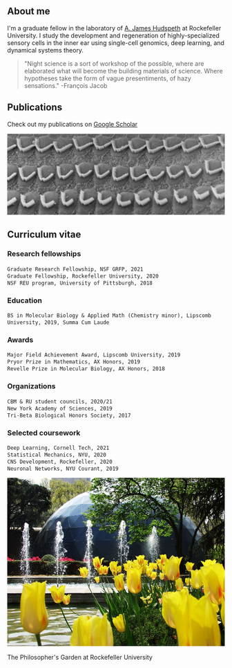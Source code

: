 ## About me

I'm a graduate fellow in the laboratory of [A. James Hudspeth](https://www.rockefeller.edu/our-scientists/heads-of-laboratories/1186-a-james-hudspeth/) at Rockefeller University. I study the development and regeneration of highly-specialized sensory cells in the inner ear using single-cell genomics, deep learning, and dynamical systems theory. 

> "Night science is a sort of workshop of the possible, where are elaborated what will become the building materials of science. Where hypotheses take the form of vague presentiments, of hazy sensations." -François Jacob

## Publications

Check out my publications on [Google Scholar](https://scholar.google.com/citations?user=OrpTjvIAAAAJ&hl=en)

![Hair Cells](images/hairCellsBW.jpg)

## Curriculum vitae

### Research fellowships

```
Graduate Research Fellowship, NSF GRFP, 2021
Graduate Fellowship, Rockefeller University, 2020 
NSF REU program, University of Pittsburgh, 2018
```

### Education

```
BS in Molecular Biology & Applied Math (Chemistry minor), Lipscomb University, 2019, Summa Cum Laude
```

### Awards
 
```
Major Field Achievement Award, Lipscomb University, 2019
Pryor Prize in Mathematics, AX Honors, 2019
Revelle Prize in Molecular Biology, AX Honors, 2018
```

### Organizations
 
```
CBM & RU student councils, 2020/21
New York Academy of Sciences, 2019
Tri-Beta Biological Honors Society, 2017
```

### Selected coursework

```
Deep Learning, Cornell Tech, 2021
Statistical Mechanics, NYU, 2020
CNS Development, Rockefeller, 2020
Neuronal Networks, NYU Courant, 2019
```

![Philosophers Garden](/images/philosophersGarden.jpg)

The Philosopher's Garden at Rockefeller University
